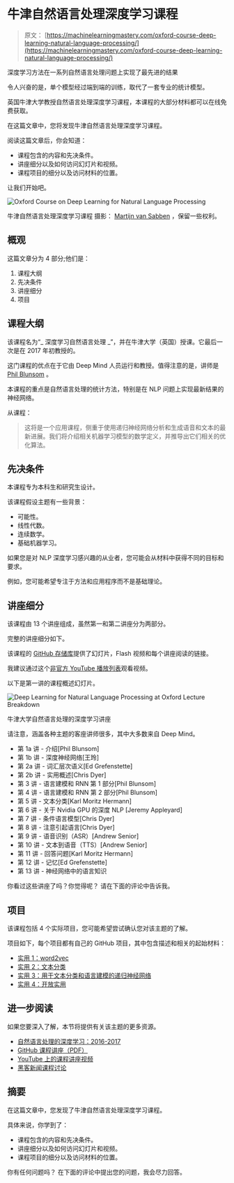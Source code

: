 # 牛津自然语言处理深度学习课程

> 原文： [https://machinelearningmastery.com/oxford-course-deep-learning-natural-language-processing/](https://machinelearningmastery.com/oxford-course-deep-learning-natural-language-processing/)

深度学习方法在一系列自然语言处理问题上实现了最先进的结果

令人兴奋的是，单个模型经过端到端的训练，取代了一套专业的统计模型。

英国牛津大学教授自然语言处理深度学习课程，本课程的大部分材料都可以在线免费获取。

在这篇文章中，您将发现牛津自然语言处理深度学习课程。

阅读这篇文章后，你会知道：

*   课程包含的内容和先决条件。
*   讲座细分以及如何访问幻灯片和视频。
*   课程项目的细分以及访问材料的位置。

让我们开始吧。

![Oxford Course on Deep Learning for Natural Language Processing](img/e72c4b35b8142b9af5b4bb1c75376c9d.jpg)

牛津自然语言处理深度学习课程
摄影： [Martijn van Sabben](https://www.flickr.com/photos/125993862@N06/16705276121/) ，保留一些权利。

## 概观

这篇文章分为 4 部分;他们是：

1.  课程大纲
2.  先决条件
3.  讲座细分
4.  项目

## 课程大纲

该课程名为“_ 深度学习自然语言处理 _”，并在牛津大学（英国）授课。它最后一次是在 2017 年初教授的。

这门课程的优点在于它由 Deep Mind 人员运行和教授。值得注意的是，讲师是 [Phil Blunsom](https://www.cs.ox.ac.uk/people/phil.blunsom/) 。

本课程的重点是自然语言处理的统计方法，特别是在 NLP 问题上实现最新结果的神经网络。

从课程：

> 这将是一个应用课程，侧重于使用递归神经网络分析和生成语音和文本的最新进展。我们将介绍相关机器学习模型的数学定义，并推导出它们相关的优化算法。

## 先决条件

本课程专为本科生和研究生设计。

该课程假设主题有一些背景：

*   可能性。
*   线性代数。
*   连续数学。
*   基础机器学习。

如果您是对 NLP 深度学习感兴趣的从业者，您可能会从材料中获得不同的目标和要求。

例如，您可能希望专注于方法和应用程序而不是基础理论。

## 讲座细分

该课程由 13 个讲座组成，虽然第一和第二讲座分为两部分。

完整的讲座细分如下。

该课程的 [GitHub 存储库](https://github.com/oxford-cs-deepnlp-2017/lectures)提供了幻灯片，Flash 视频和每个讲座阅读的链接。

我建议通过这个[非官方 YouTube 播放列表](https://www.youtube.com/playlist?list=PL613dYIGMXoZBtZhbyiBqb0QtgK6oJbpm)观看视频。

以下是第一讲的课程概述幻灯片。

![Deep Learning for Natural Language Processing at Oxford Lecture Breakdown](img/adbe1d4c8f3629311230e13ff482770e.jpg)

牛津大学自然语言处理的深度学习讲座

请注意，涵盖各种主题的客座讲师很多，其中大多数来自 Deep Mind。

*   第 1a 讲 - 介绍[Phil Blunsom]
*   第 1b 讲 - 深度神经网络[王玲]
*   第 2a 讲 - 词汇层次语义[Ed Grefenstette]
*   第 2b 讲 - 实用概述[Chris Dyer]
*   第 3 讲 - 语言建模和 RNN 第 1 部分[Phil Blunsom]
*   第 4 讲 - 语言建模和 RNN 第 2 部分[Phil Blunsom]
*   第 5 讲 - 文本分类[Karl Moritz Hermann]
*   第 6 讲 - 关于 Nvidia GPU 的深度 NLP [Jeremy Appleyard]
*   第 7 讲 - 条件语言模型[Chris Dyer]
*   第 8 讲 - 注意引起语言[Chris Dyer]
*   第 9 讲 - 语音识别（ASR）[Andrew Senior]
*   第 10 讲 - 文本到语音（TTS）[Andrew Senior]
*   第 11 讲 - 回答问题[Karl Moritz Hermann]
*   第 12 讲 - 记忆[Ed Grefenstette]
*   第 13 讲 - 神经网络中的语言知识

你看过这些讲座了吗？你觉得呢？
请在下面的评论中告诉我。

## 项目

该课程包括 4 个实际项目，您可能希望尝试确认您对该主题的了解。

项目如下，每个项目都有自己的 GitHub 项目，其中包含描述和相关的起始材料：

*   [实用 1：word2vec](https://github.com/oxford-cs-deepnlp-2017/practical-1)
*   [实用 2：文本分类](https://github.com/oxford-cs-deepnlp-2017/practical-2)
*   [实用 3：用于文本分类和语言建模的递归神经网络](https://github.com/oxford-cs-deepnlp-2017/practical-3)
*   [实用 4：开放实用](https://github.com/oxford-cs-deepnlp-2017/practical-open)

## 进一步阅读

如果您要深入了解，本节将提供有关该主题的更多资源。

*   [自然语言处理的深度学习：2016-2017](https://www.cs.ox.ac.uk/teaching/courses/2016-2017/dl/)
*   [GitHub 课程讲座（PDF）](https://github.com/oxford-cs-deepnlp-2017/lectures)
*   [YouTube 上的课程讲座视频](https://www.youtube.com/playlist?list=PL613dYIGMXoZBtZhbyiBqb0QtgK6oJbpm)
*   [黑客新闻课程讨论](https://news.ycombinator.com/item?id=13588070)

## 摘要

在这篇文章中，您发现了牛津自然语言处理深度学习课程。

具体来说，你学到了：

*   课程包含的内容和先决条件。
*   讲座细分以及如何访问幻灯片和视频。
*   课程项目的细分以及访问材料的位置。

你有任何问题吗？
在下面的评论中提出您的问题，我会尽力回答。